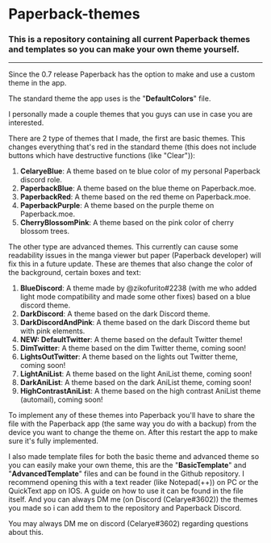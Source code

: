 # Paperback-themes
### This is a repository containing all current Paperback themes and templates so you can make your own theme yourself.

---

Since the 0.7 release Paperback has the option to make and use a custom theme in the app.

The standard theme the app uses is the "**DefaultColors**" file.

I personally made a couple themes that you guys can use in case you are interested.

There are 2 type of themes that I made, the first are basic themes.
This changes everything that's red in the standard theme (this does not include buttons which have destructive functions (like "Clear")):

1) **CelaryeBlue**: A theme based on te blue color of my personal Paperback discord role.
2) **PaperbackBlue**: A theme based on the blue theme on Paperback.moe.
3) **PaperbackRed**: A theme based on the red theme on Paperback.moe.
4) **PaperbackPurple**: A theme based on the purple theme on Paperback.moe.
5) **CherryBlossomPink**: A theme based on the pink color of cherry blossom trees.

The other type are advanced themes.
This currently can cause some readability issues in the manga viewer but paper (Paperback developer) will fix this in a future update.
These are themes that also change the color of the background, certain boxes and text:

1) **BlueDiscord**: A theme made by @zikofurito#2238 (with me who added light mode compatibility and made some other fixes) based on a blue discord theme.
2) **DarkDiscord**: A theme based on the dark Discord theme.
3) **DarkDiscordAndPink**: A theme based on the dark Discord theme but with pink elements.
4) **NEW: DefaultTwitter**: A theme based on the default Twitter theme!
4) **DimTwitter**: A theme based on the dim Twitter theme, coming soon!
4) **LightsOutTwitter**: A theme based on the lights out Twitter theme, coming soon!
7) **LightAniList**: A theme based on the light AniList theme, coming soon!
8) **DarkAniList**: A theme based on the dark AniList theme, coming soon!
9) **HighContrastAniList**: A theme based on the high contrast AniList theme (automail), coming soon!

To implement any of these themes into Paperback you'll have to share the file with the Paperback app (the same way you do with a backup) from the device you want to change the theme on. After this restart the app to make sure it's fully implemented.

I also made template files for both the basic theme and advanced theme so you can easily make your own theme, this are the "**BasicTemplate**" and "**AdvancedTemplate**" files and can be found in the Github repository. I recommend opening this with a text reader (like Notepad(++)) on PC or the QuickText app on IOS. A guide on how to use it can be found in the file itself. And you can always DM me (on Discord (Celarye#3602)) the themes you made so i can add them to the repository and Paperback Discord.

You may always DM me on discord (Celarye#3602) regarding questions about this.
